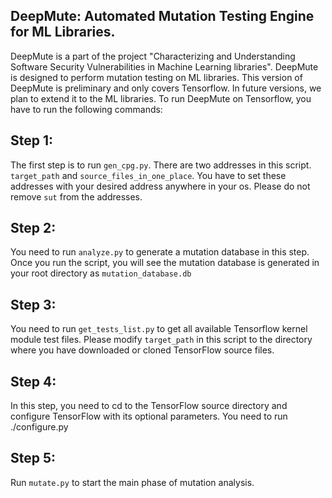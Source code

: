 ## DeepMute: Automated Mutation Testing Engine for ML Libraries.

DeepMute is a part of the project "Characterizing and Understanding Software Security Vulnerabilities in Machine Learning libraries". DeepMute is designed to perform mutation testing on ML libraries. This version of DeepMute is preliminary and only covers Tensorflow. In future versions, we plan to extend it to the ML libraries. To run DeepMute on Tensorflow, you have to run the following commands:

## Step 1:
The first step is to run `gen_cpg.py`. There are two addresses in this script. `target_path` and `source_files_in_one_place`. You have to set these addresses with your desired address anywhere in your os. Please do not remove `sut` from the addresses. 

## Step 2:
You need to run `analyze.py` to generate a mutation database in this step. Once you run the script, you will see the mutation database is generated in your root directory as `mutation_database.db`

## Step 3: 
You need to run `get_tests_list.py` to get all available Tensorflow kernel module test files. Please modify `target_path` in this script to the directory where you have downloaded or cloned TensorFlow source files. 

## Step 4:
In this step, you need to cd to the TensorFlow source directory and configure TensorFlow with its optional parameters. You need to run ./configure.py

## Step 5:
Run `mutate.py` to start the main phase of mutation analysis. 

